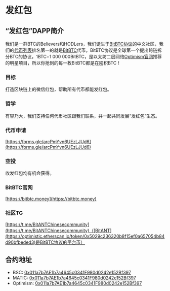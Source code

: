 # 发红包

## “发红包”DAPP简介
我们是一群BTC的Believers和HODLers，我们诞生于[BitBTC协议](https://bitbtc.money/docs/BitBTC-Whitepaper.pdf)的中文社区，我们的[代币列表](http://fahongbao.io/tokenlist.json)排名第一的就是[BitBTC](https://optimistic.etherscan.io/token/0xc98b98d17435aa00830c87ea02474c5007e1f272)代币。BitBTC协议是全球第一个提出跨链拆分BTC的协议，1BTC=1 000 000BitBTC，是以太坊二层网络[Optimism官网](https://www.optimism.io/apps/defi)推荐的明星项目，所以你抢到的每一枚BitBTC都是在囤积BTC！

### 目标
打造区块链上的微信红包，帮助所有代币都能发红包。

### 哲学
有容乃大，我们支持任何代币社区跟我们联系，并一起共同发展“发红包”生态。

### 代币申请
[https://forms.gle/arcPmYvn6UEzLJUd6](https://forms.gle/arcPmYvn6UEzLJUd6)

### 空投
收发红包均有机会获得。

### BitBTC官网
[https://bitbtc.money](https://bitbtc.money)

### 社区TG
[https://t.me/BitANTChinesecommunity](https://t.me/BitANTChinesecommunity)（[BitANT](https://optimistic.etherscan.io/token/0x5029c236320b8f15ef0a657054b84d90bfbeded3)是BitBTC协议的平台币）

## 合约地址
- BSC: [0x011a7b7AE1b7a4645c0341F980d0242e152Bf397](https://www.bscscan.com/address/0x011a7b7AE1b7a4645c0341F980d0242e152Bf397)
- MATIC: [0x011a7b7AE1b7a4645c0341F980d0242e152Bf397](https://polygonscan.com/address/0x011a7b7AE1b7a4645c0341F980d0242e152Bf397)
- Optimism: [0x011a7b7AE1b7a4645c0341F980d0242e152Bf397](https://optimistic.etherscan.io/address/0x011a7b7AE1b7a4645c0341F980d0242e152Bf397)
